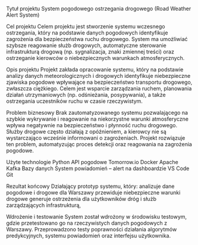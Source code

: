 Tytuł projektu
System pogodowego ostrzegania drogowego
(Road Weather Alert System)

Cel projektu
Celem projektu jest stworzenie systemu wczesnego ostrzegania, który na podstawie danych pogodowych identyfikuje zagrożenia dla bezpieczeństwa ruchu drogowego. System ma umożliwiać szybsze reagowanie służb drogowych, automatyczne sterowanie infrastrukturą drogową (np. sygnalizacja, znaki zmiennej treści) oraz ostrzeganie kierowców o niebezpiecznych warunkach atmosferycznych.

Opis projektu 
Projekt zakłada opracowanie systemu, który na podstawie analizy danych meteorologicznych i drogowych identyfikuje niebezpieczne zjawiska pogodowe wpływające na bezpieczeństwo transportu drogowego, zwłaszcza ciężkiego. Celem jest wsparcie zarządzania ruchem, planowania działań utrzymaniowych (np. odśnieżania, posypywania), a także ostrzegania uczestników ruchu w czasie rzeczywistym.

Problem biznesowy 
Brak zautomatyzowanego systemu pozwalającego na szybkie wykrywanie i reagowanie na niekorzystne warunki atmosferyczne wpływa negatywnie na bezpieczeństwo i płynność ruchu drogowego. Służby drogowe często działają z opóźnieniem, a kierowcy nie są wystarczająco wcześnie informowani o zagrożeniach. Projekt rozwiązuje ten problem, automatyzując proces detekcji oraz reagowania na zagrożenia pogodowe.

Użyte technologie
Python 
API pogodowe Tomorrow.io
Docker
Apache Kafka 
Bazy danych 
System powiadomień – alert na dashboardzie 
VS Code
Git 

Rezultat końcowy
Działający prototyp systemu, który:
analizuje dane pogodowe i drogowe dla Warszawy
przewiduje niebezpieczne warunki drogowe 
generuje ostrzeżenia dla użytkowników dróg i służb zarządzających infrastrukturą,

Wdrożenie i testowanie
System został wdrożony w środowisku testowym, gdzie przetestowano go na rzeczywistych danych pogodowych z Warszawy. Przeprowadzono testy poprawności działania algorytmów predykcyjnych, systemu powiadomień oraz interfejsu użytkownika. 

